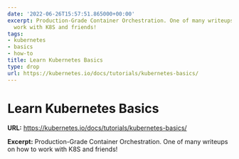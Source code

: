 ```yaml
---
date: '2022-06-26T15:57:51.865000+00:00'
excerpt: Production-Grade Container Orchestration. One of many writeups on how to
  work with K8S and friends!
tags:
- kubernetes
- basics
- how-to
title: Learn Kubernetes Basics
type: drop
url: https://kubernetes.io/docs/tutorials/kubernetes-basics/
---
```


# Learn Kubernetes Basics

**URL:** https://kubernetes.io/docs/tutorials/kubernetes-basics/

**Excerpt:** Production-Grade Container Orchestration. One of many writeups on how to work with K8S and friends!
